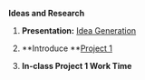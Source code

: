 **Ideas and Research**

1. **Presentation:** [Idea Generation](https://docs.google.com/presentation/d/1VTJ7odUZwVxYCNut1YWJB8XutjQ-2pIUgPs0JMpfWEc/edit?usp=sharing) 

2. **Introduce **[Project 1](https://docs.google.com/document/d/19Kywp5xqJXzbHYLTBhYo5ODUYp9_FSZu63zNebDMTtc/edit?usp=sharing)

3. **In-class Project 1 Work Time**


